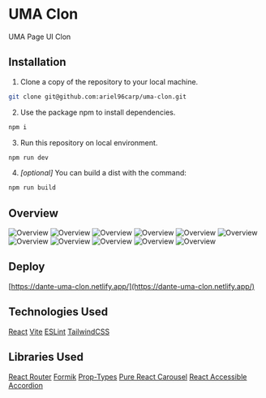 # UMA Clon
UMA Page UI Clon

## Installation
1. Clone a copy of the repository to your local machine.
```bash
git clone git@github.com:ariel96carp/uma-clon.git
```

2. Use the package npm to install dependencies.
```bash
npm i
```

3. Run this repository on local environment.
```bash
npm run dev
```

4. *[optional]* You can build a dist with the command:
```bash
npm run build
```

## Overview
![Overview](./public/localhost_5173_.png)
![Overview](./public/localhost_5173_1.png)
![Overview](./public/localhost_5173_2.png)
![Overview](./public/localhost_5173_Samsung%20Galaxy%20S8%2B_1.png)
![Overview](./public/localhost_5173_3.png)
![Overview](./public/localhost_5173_4.png)
![Overview](./public/localhost_5173_Samsung%20Galaxy%20S8%2B_2.png)
![Overview](./public/localhost_5173_5.png)
![Overview](./public/localhost_5173_6.png)
![Overview](./public/localhost_5173_7.png)
![Overview](./public/localhost_5173_Samsung%20Galaxy%20S8%2B.png)

## Deploy
[https://dante-uma-clon.netlify.app/](https://dante-uma-clon.netlify.app/)

## Technologies Used
[React](https://es.reactjs.org/)
[Vite](https://vitejs.dev/)
[ESLint](https://eslint.org/)
[TailwindCSS](https://tailwindcss.com/)

## Libraries Used
[React Router](https://reactrouter.com/en/main)
[Formik](https://formik.org/)
[Prop-Types](https://github.com/facebook/prop-types)
[Pure React Carousel](https://github.com/facebook/prop-types)
[React Accessible Accordion](https://github.com/springload/react-accessible-accordion)
